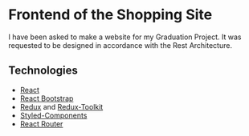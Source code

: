 # Frontend of the Shopping Site
I have been asked to make a website for my Graduation Project. It was requested to be designed in accordance with the Rest Architecture.

## Technologies
- [React](https://reactjs.org/)
- [React Bootstrap](https://react-bootstrap.github.io/)
- [Redux](https://redux.js.org/) and [Redux-Toolkit](https://redux-toolkit.js.org/rtk-query/overview)
- [Styled-Components](https://styled-components.com/)
- [React Router](https://reactrouter.com/en/main)





